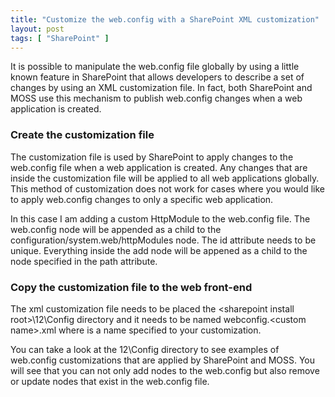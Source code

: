 ```yaml
---
title: "Customize the web.config with a SharePoint XML customization"
layout: post
tags: [ "SharePoint" ]
---
```


It is possible to manipulate the web.config file globally by using a little known feature in SharePoint that allows developers to describe a set of changes by using an XML customization file. In fact, both SharePoint and MOSS use this mechanism to publish web.config changes when a web application is created.

### Create the customization file 
The customization file is used by SharePoint to apply changes to the web.config file when a web application is created. Any changes that are inside the customization file will be applied to all web applications globally. This method of customization does not work for cases where you would like to apply web.config changes to only a specific web application. 

In this case I am adding a custom HttpModule to the web.config file. The web.config node will be appended as a child to the configuration/system.web/httpModules node. The id attribute needs to be unique. Everything inside the add node will be appened as a child to the node specified in the path attribute. 

<script src="https://gist.github.com/csim/10282788.js"></script>

### Copy the customization file to the web front-end 
The xml customization file needs to be placed the &lt;sharepoint install root&gt;\12\Config directory and it needs to be named webconfig.&lt;custom name&gt;.xml where <custom name> is a name specified to your customization. 

You can take a look at the 12\Config directory to see examples of web.config customizations that are applied by SharePoint and MOSS. You will see that you can not only add nodes to the web.config but also remove or update nodes that exist in the web.config file. 
